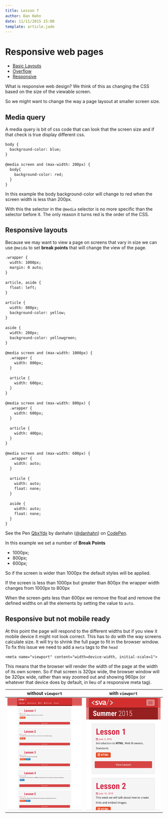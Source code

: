 ```yaml
---
title: Lesson 7
author: Dan Hahn
date: 11/11/2015 15:00
template: article.jade
---
```


# Responsive web pages

* [Basic Layouts]()
* [Overflow](overflow.html)
* [Responsive](responsive.html)

What is responsive web design?  We think of this as changing the CSS based on the size of the viewable screen.  

So we might want to change the way a page laysout at smaller screen size.  

## Media query

A media query is bit of css code that can look that the screen size and if that check is true display different css.

    body {
      background-color: blue;
    }

    @media screen and (max-width: 200px) {
      body{
        background-color: red;
      }
    }

In this example the body background-color will change to red when the screen width is less than 200px.

With this the selector in the `@media` selector is no more specific than the selector before it.  The only reason it turns red is the order of the CSS.

## Responsive layouts

Because we may want to view a page on screens that vary in size we can use `@meida` to set **break points** that will change the view of the page.

    .wrapper {
      width: 1000px;
      margin: 0 auto;
    }

    article, aside {
      float: left;
    }

    article {
      width: 800px;
      background-color: yellow;
    }

    aside {
      width: 200px;
      background-color: yellowgreen;
    }

    @media screen and (max-width: 1000px) {
      .wrapper {
        width: 800px;
      }

      article {
        width: 600px;
      }
    }

    @media screen and (max-width: 800px) {
      .wrapper {
        width: 600px;
      }

      article {
        width: 400px;
      }
    }

    @media screen and (max-width: 600px) {
      .wrapper {
        width: auto;
      }

      article {
        width: auto;
        float: none;
      }

      aside {
        width: auto;
        float: none;
      }
    }

<p data-height="268" data-theme-id="16874" data-slug-hash="QbxYdx" data-default-tab="result" data-user="danhahn" class='codepen'>See the Pen <a href='http://codepen.io/danhahn/pen/QbxYdx/'>QbxYdx</a> by danhahn (<a href='http://codepen.io/danhahn'>@danhahn</a>) on <a href='http://codepen.io'>CodePen</a>.</p>
<script async src="//assets.codepen.io/assets/embed/ei.js"></script>


In this example we set a number of **Break Points**

* 1000px;
* 800px;
* 600px;

So if the screen is wider than 1000px the default styles will be applied.

If the screen is less than 1000px but greater than 800px the wrapper width changes from 1000px to 800px

When the screen gets less than 600px we remove the float and remove the defined widths on all the elements by setting the value to `auto`.

## Responsive but not mobile ready

At this point the page will respond to the different widths but if you view it mobile device it might not look correct.  This has to do with the way screens calculate size.  It will try to shrink the full page to fit in the browser window.  To fix this issue we need to add a `meta` tags to the `head`

    <meta name="viewport" content="width=device-width, initial-scale=1">

This means that the browser will render the width of the page at the width of its own screen. So if that screen is 320px wide, the browser window will be 320px wide, rather than way zoomed out and showing 960px (or whatever that device does by default, in lieu of a responsive meta tag).

without `viewport`  | with `viewport`
--------------------|---------------------
![](images/bad.png) | ![](images/good.png)

<style>
  td img {
    max-width: 100%;
  }
</style>
